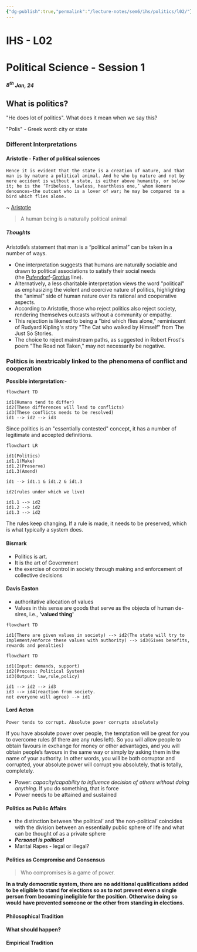 ```yaml
---
{"dg-publish":true,"permalink":"/lecture-notes/sem6/ihs/politics/l02/"}
---
```



# **IHS - L02**
# Political Science - Session 1
##### $8^{th}$ Jan, 24
## What is politics?
"He does lot of politics". What does it mean when we say this?

"Polis" - Greek word: city or state

### Different Interpretations
#### Aristotle - Father of political sciences 
	Hence it is evident that the state is a creation of nature, and that man is by nature a political animal. And he who by nature and not by mere accident is without a state, is either above humanity, or below it; he is the ‘Tribeless, lawless, hearthless one,’ whom Homera denounces—the outcast who is a lover of war; he may be compared to a bird which flies alone.

~ [Aristotle](https://oll.libertyfund.org/people/aristotle/quotes)
> A human being is a naturally political animal

##### Thoughts

Aristotle’s statement that man is a “political animal” can be taken in a number of ways. 
- One interpretation suggests that humans are naturally sociable and drawn to political associations to satisfy their social needs (the [Pufendorf](https://oll.libertyfund.org/person/samuel-von-pufendorf)-[Grotius](https://oll.libertyfund.org/person/hugo-grotius) line).
- Alternatively, a less charitable interpretation views the word "political" as emphasizing the violent and coercive nature of politics, highlighting the "animal" side of human nature over its rational and cooperative aspects.
- According to Aristotle, those who reject politics also reject society, rendering themselves outcasts without a community or empathy.
- This rejection is likened to being a "bird which flies alone," reminiscent of Rudyard Kipling's story "The Cat who walked by Himself" from The Just So Stories.
- The choice to reject mainstream paths, as suggested in Robert Frost's poem "The Road not Taken," may not necessarily be negative.
### Politics is inextricably linked to the phenomena of conflict and cooperation
**Possible interpretation**:-
```mermaid
flowchart TD

id1(Humans tend to differ)
id2(These differences will lead to conflicts)
id3(These conflicts needs to be resolved)
id1 --> id2 --> id3
```

Since politics is an "essentially contested" concept, it has a number of legitimate and accepted definitions.

```mermaid
flowchart LR

id1(Politics)
id1.1(Make)
id1.2(Preserve)
id1.3(Amend)

id1 --> id1.1 & id1.2 & id1.3

id2(rules under which we live)

id1.1 --> id2
id1.2 --> id2
id1.3 --> id2
```
The rules keep changing. If a rule is made, it needs to be preserved, which is what typically a system does.

#### Bismark
- Politics is art.
- It is the art of Government
- the exercise of control in society through making and enforcement of collective decisions 

#### Davis Easton
- authoritative allocation of values
- Values in this sense are goods that serve as the objects of human de- sires, i.e., **'valued thing'**

```mermaid
flowchart TD

id1(There are given values in society) --> id2(The state will try to implement/enforce these values with authority) --> id3(Gives benefits, rewards and penalties)
```

```mermaid
flowchart TD

id1(Input: demands, support)
id2(Process: Political System)
id3(Output: law,rule,policy)

id1 --> id2 --> id3
id3 --> id4(reaction from society. 
not everyone will agree) --> id1

```

#### Lord Acton
	Power tends to corrupt. Absolute power corrupts absolutely

If you have absolute power over people, the temptation will be great for you to overcome rules (if there are any rules left). So you will allow people to obtain favours in exchange for money or other advantages, and you will obtain people’s favours in the same way or simply by asking them in the name of your authority. In other words, you will be both corruptor and corrupted, your absolute power will corrupt you absolutely, that is totally, completely.
- Power: *capacity/capability to influence decision of others without doing anything*. If you do something, that is force
- Power needs to be attained and sustained

#### Politics as Public Affairs
- the distinction between ‘the political’ and ‘the non-political’ coincides with the division between an essentially public sphere of life and what can be thought of as a private sphere
- ***Personal is political***
- Marital Rapes - legal or illegal?
#### Politics as Compromise and Consensus
> Who compromises is a game of power.

**In a truly democratic system, there are no additional qualifications added to be eligible to stand for elections so as to not prevent even a single person from becoming ineligible for the position. Otherwise doing so would have prevented someone or the other from standing in elections.**

#### Philosophical Tradition
**What should happen?**
#### Empirical Tradition